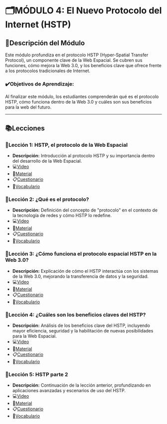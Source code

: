 # 🗂️MÓDULO 4: El Nuevo Protocolo del Internet (HSTP)
## 📝Descripción del Módulo
Este módulo profundiza en el protocolo HSTP (Hyper-Spatial Transfer Protocol), un componente clave de la Web Espacial. Se cubren sus funciones, cómo mejora la Web 3.0, y los beneficios clave que ofrece frente a los protocolos tradicionales de Internet.
### ✔️Objetivos de Aprendizaje: 
Al finalizar este módulo, los estudiantes comprenderán qué es el protocolo HSTP, cómo funciona dentro de la Web 3.0 y cuáles son sus beneficios para la web del futuro.
________________________________________
## 📚Lecciones
### 📓Lección 1: HSTP, el protocolo de la Web Espacial
* **Descripción:** Introducción al protocolo HSTP y su importancia dentro del desarrollo de la Web Espacial.
* 💻[Video](https://archive.org/details/introduccion-web-espacial-m4/L1M4.mp4)
* 📖[Material](https://github.com/SpatialWebAgency/Introduccion-a-la-Web-Espacial/blob/main/Material/Modulo%204/L1M4/Material_4.1.pdf)
* 📋[Cuestionario](https://github.com/SpatialWebAgency/Introduccion-a-la-Web-Espacial/blob/main/Material/Modulo%204/L1M4/CUESTIONARIO_4.1.pdf)
* 🔎[Vocabulario](https://github.com/SpatialWebAgency/Introduccion-a-la-Web-Espacial/blob/main/Material/Modulo%204/L1M4/VOCABULARIO_4.1.pdf)

### 📓Lección 2: ¿Qué es el protocolo?
* **Descripción:** Definición del concepto de "protocolo" en el contexto de la tecnología de redes y cómo HSTP lo redefine.
* 💻[Video](https://archive.org/details/introduccion-web-espacial-m4/L2M4.mp4)
* 📖[Material](https://github.com/SpatialWebAgency/Introduccion-a-la-Web-Espacial/blob/main/Material/Modulo%204/L2M4/MATERIAL_4.2.pdf)
* 📋[Cuestionario](https://github.com/SpatialWebAgency/Introduccion-a-la-Web-Espacial/blob/main/Material/Modulo%204/L2M4/CUESTIONARIO_4.2.pdf)
* 🔎[Vocabulario](https://github.com/SpatialWebAgency/Introduccion-a-la-Web-Espacial/blob/main/Material/Modulo%204/L2M4/VOCABULARIO_4.2.pdf)

### 📓Lección 3: ¿Cómo funciona el protocolo espacial HSTP en la Web 3.0?
* **Descripción:** Explicación de cómo el HSTP interactúa con los sistemas de la Web 3.0, mejorando la transferencia de datos y la seguridad.
* 💻[Video](https://archive.org/details/introduccion-web-espacial-m4/L3M4.mp4)
* 📖[Material](https://github.com/SpatialWebAgency/Introduccion-a-la-Web-Espacial/blob/main/Material/Modulo%204/L3M4/MATERIAL_4.3_1_.pdf)
* 📋[Cuestionario](https://github.com/SpatialWebAgency/Introduccion-a-la-Web-Espacial/blob/main/Material/Modulo%204/L3M4/CUESTIONARIO_4.3.pdf)
* 🔎[Vocabulario](https://github.com/SpatialWebAgency/Introduccion-a-la-Web-Espacial/blob/main/Material/Modulo%204/L3M4/VOCABULARIO_4.3.pdf)

### 📓Lección 4: ¿Cuáles son los beneficios claves del HSTP?
* **Descripción:** Análisis de los beneficios clave del HSTP, incluyendo mayor eficiencia, seguridad y la habilitación de nuevas posibilidades para la Web Espacial.
* 💻[Video](https://archive.org/details/introduccion-web-espacial-m4/L4M4.mp4)
* 📖[Material](https://github.com/SpatialWebAgency/Introduccion-a-la-Web-Espacial/blob/main/Material/Modulo%204/L4M4/MATERIAL_4.4.pdf)
* 📋[Cuestionario](https://github.com/SpatialWebAgency/Introduccion-a-la-Web-Espacial/blob/main/Material/Modulo%204/L4M4/CUESTIONARIO_4.4.pdf)
* 🔎[Vocabulario](https://github.com/SpatialWebAgency/Introduccion-a-la-Web-Espacial/blob/main/Material/Modulo%204/L4M4/VOCABULARIO_4.4.pdf)

### 📓Lección 5: HSTP parte 2
* **Descripción:** Continuación de la lección anterior, profundizando en aplicaciones avanzadas y escenarios de uso del HSTP.
* 💻[Video](https://archive.org/details/introduccion-web-espacial-m4/L5M4.mp4)
* 📖[Material](https://github.com/SpatialWebAgency/Introduccion-a-la-Web-Espacial/blob/main/Material/Modulo%204/L5M4/Material_4.5.pdf)
* 📋[Cuestionario](https://github.com/SpatialWebAgency/Introduccion-a-la-Web-Espacial/blob/main/Material/Modulo%204/L5M4/Cuestionario_4.5.pdf)
* 🔎[Vocabulario](https://github.com/SpatialWebAgency/Introduccion-a-la-Web-Espacial/blob/main/Material/Modulo%204/L5M4/Vocabulario_4.5.pdf)
